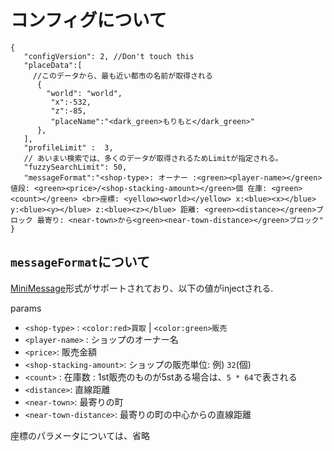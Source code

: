 # コンフィグについて


```jsonc
{
   "configVersion": 2, //Don't touch this
   "placeData":[
     //このデータから、最も近い都市の名前が取得される
      {
        "world": "world",
         "x":-532,
         "z":-85,
         "placeName":"<dark_green>もりもと</dark_green>"
      },
   ],
   "profileLimit" :  3,
   // あいまい検索では、多くのデータが取得されるためLimitが指定される。
   "fuzzySearchLimit": 50,
   "messageFormat":"<shop-type>: オーナー :<green><player-name></green> 値段: <green><price>/<shop-stacking-amount></green>個 在庫: <green><count></green> <br>座標: <yellow><world></yellow> x:<blue><x></blue> y:<blue><y></blue> z:<blue><z></blue> 距離: <green><distance></green>ブロック 最寄り: <near-town>から<green><near-town-distance></green>ブロック"
}
```

## `messageFormat`について

[MiniMessage](https://docs.advntr.dev/minimessage/format)形式がサポートされており、以下の値がinjectされる.

params
- `<shop-type>` : `<color:red>買取` | `<color:green>販売`
- `<player-name>` : ショップのオーナー名
- `<price>`: 販売金額
- `<shop-stacking-amount>`: ショップの販売単位: 例) `32`(個)
- `<count>` : 在庫数 : 1st販売のものが5stある場合は、`5 * 64`で表される
- `<distance>`: 直線距離
- `<near-town>`: 最寄りの町
- `<near-town-distance>`: 最寄りの町の中心からの直線距離

座標のパラメータについては、省略